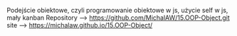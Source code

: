 Podejście obiektowe, czyli programowanie obiektowe w js, użycie self w js, mały kanban
Repository --> https://github.com/MichalAW/15.OOP-Object.git
site --> https://michalaw.github.io/15.OOP-Object/
